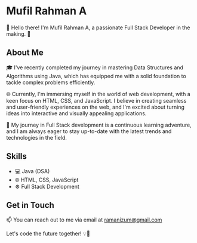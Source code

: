 # Mufil Rahman A

👋 Hello there! I'm Mufil Rahman A, a passionate Full Stack Developer in the making. 🚀

## About Me

🎓 I've recently completed my journey in mastering Data Structures and Algorithms using Java, which has equipped me with a solid foundation to tackle complex problems efficiently.

🌐 Currently, I'm immersing myself in the world of web development, with a keen focus on HTML, CSS, and JavaScript. I believe in creating seamless and user-friendly experiences on the web, and I'm excited about turning ideas into interactive and visually appealing applications.

🚀 My journey in Full Stack development is a continuous learning adventure, and I am always eager to stay up-to-date with the latest trends and technologies in the field.

## Skills

- 💻 Java (DSA)
- 🌐 HTML, CSS, JavaScript
- ⚙️ Full Stack Development

## Get in Touch

📫 You can reach out to me via email at [ramanizum@gmail.com](mailto:ramanizum@gmail.com)

Let's code the future together! 💡🌟

